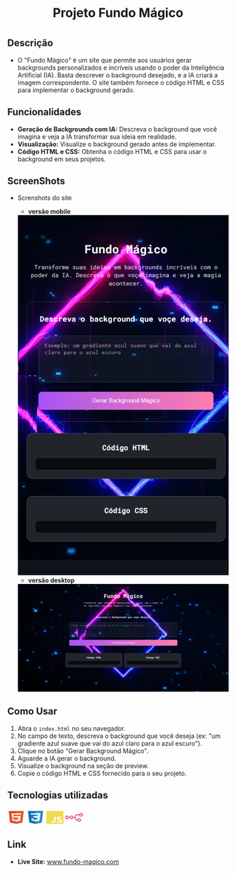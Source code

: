 # <h1 align="center">Projeto Fundo Mágico<h1>

## Descrição

* O "Fundo Mágico" é um site que permite aos usuários gerar backgrounds personalizados e incríveis usando o poder da Inteligência Artificial (IA). Basta descrever o background desejado, e a IA criará a imagem correspondente. O site também fornece o código HTML e CSS para implementar o background gerado.

## Funcionalidades
*   **Geração de Backgrounds com IA:** Descreva o background que você imagina e veja a IA transformar sua ideia em realidade.
*   **Visualização:** Visualize o background gerado antes de implementar.
*   **Código HTML e CSS:** Obtenha o código HTML e CSS para usar o background em seus projetos.

## ScreenShots

* Screnshots do site

    * **versão mobile**
    <img src="./src/design/projeto-fundo-magico-mobile.png" alt="ScreenShot do site">

    * **versão desktop**
    <img src="./src/design/projeto-fundo-magico-desktop.png" alt="ScreenShot do site">

## Como Usar

1.  Abra o `index.html` no seu navegador.
2.  No campo de texto, descreva o background que você deseja (ex: "um gradiente azul suave que vai do azul claro para o azul escuro").
3.  Clique no botão "Gerar Background Mágico".
4.  Aguarde a IA gerar o background.
5.  Visualize o background na seção de preview.
6.  Copie o código HTML e CSS fornecido para o seu projeto.


## Tecnologias utilizadas

<img align="center" alt="HTML" height="30" width="40" src="https://raw.githubusercontent.com/devicons/devicon/master/icons/html5/html5-original.svg"> <img align="center" alt="CSS" height="30" width="40" src="https://raw.githubusercontent.com/devicons/devicon/master/icons/css3/css3-original.svg"> <img align="center" alt="Js" height="30" width="40" src="https://raw.githubusercontent.com/devicons/devicon/master/icons/javascript/javascript-plain.svg"> <img align="center" alt="Js" height="40" width="40" src="./src/imagens/n8n-color.png">

## Link

* **Live Site:** <a href="https://teoniuvilarinho.github.io/projeto-fundo-magico" target="_blank">www.fundo-magico.com</a>